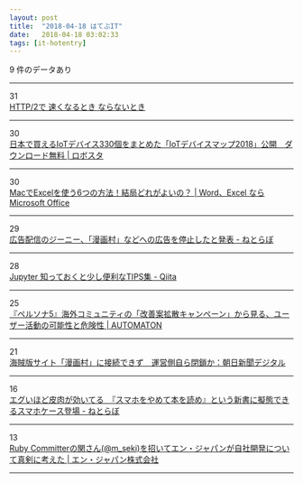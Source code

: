 ```yaml
---
layout: post
title:  "2018-04-18 はてぶIT"
date:   2018-04-18 03:02:33
tags: [it-hotentry]
---
```

9 件のデータあり

<hr><div class="row">
<div class="col-1"><span class="badge badge-pill badge-success h2">31</span></div>
<div class="col-11"><a href='https://www.slideshare.net/kazuho/http2-94049492' target='_blank'>HTTP/2で 速くなるとき ならないとき</a></div>
</div>
<hr>
<div class="row">
<div class="col-1"><span class="badge badge-pill badge-success h2">30</span></div>
<div class="col-11"><a href='https://robotstart.info/2018/04/17/iot-device-map-2018.html' target='_blank'>日本で買えるIoTデバイス330個をまとめた「IoTデバイスマップ2018」公開　ダウンロード無料 | ロボスタ</a></div>
</div>
<hr>
<div class="row">
<div class="col-1"><span class="badge badge-pill badge-success h2">30</span></div>
<div class="col-11"><a href='https://ameblo.jp/ymnhana/entry-12369110318.html' target='_blank'>MacでExcelを使う6つの方法！結局どれがよいの？ | Word、Excel ならMicrosoft Office</a></div>
</div>
<hr>
<div class="row">
<div class="col-1"><span class="badge badge-pill badge-success h2">29</span></div>
<div class="col-11"><a href='http://nlab.itmedia.co.jp/nl/articles/1804/17/news122.html' target='_blank'>広告配信のジーニー、「漫画村」などへの広告を停止したと発表 - ねとらぼ</a></div>
</div>
<hr>
<div class="row">
<div class="col-1"><span class="badge badge-pill badge-success h2">28</span></div>
<div class="col-11"><a href='https://qiita.com/simonritchie/items/d7dccb798f0b9c8b1ec5' target='_blank'>Jupyter 知っておくと少し便利なTIPS集 - Qiita</a></div>
</div>
<hr>
<div class="row">
<div class="col-1"><span class="badge badge-pill badge-success h2">25</span></div>
<div class="col-11"><a href='http://jp.automaton.am/articles/newsjp/20180417-66319/' target='_blank'>『ペルソナ5』海外コミュニティの「改善案拡散キャンペーン」から見る、ユーザー活動の可能性と危険性 | AUTOMATON</a></div>
</div>
<hr>
<div class="row">
<div class="col-1"><span class="badge badge-pill badge-success h2">21</span></div>
<div class="col-11"><a href='https://www.asahi.com/articles/ASL4K5K8LL4KULZU00N.html' target='_blank'>海賊版サイト「漫画村」に接続できず　運営側自ら閉鎖か：朝日新聞デジタル</a></div>
</div>
<hr>
<div class="row">
<div class="col-1"><span class="badge badge-pill badge-success h2">16</span></div>
<div class="col-11"><a href='http://nlab.itmedia.co.jp/nl/articles/1804/17/news120.html' target='_blank'>エグいほど皮肉が効いてる　『スマホをやめて本を読め』という新書に擬態できるスマホケース登場 - ねとらぼ</a></div>
</div>
<hr>
<div class="row">
<div class="col-1"><span class="badge badge-pill badge-success h2">13</span></div>
<div class="col-11"><a href='https://www.wantedly.com/companies/en-japanrecruit/post_articles/115789' target='_blank'>Ruby Committerの関さん(@m_seki)を招いてエン・ジャパンが自社開発について真剣に考えた | エン・ジャパン株式会社</a></div>
</div>
<hr>
